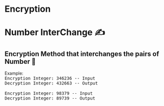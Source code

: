# Encryption

# Number InterChange ✍

<h2>Encryption Method that interchanges the pairs of Number 🧾</h2> 

Example:<br/>
<samp> Encryption Integer: 346236 -- Input</samp><br/>
<samp> Decryption Integer: 432663 -- Output</samp><br/><br/>
<samp> Encryption Integer: 98379  -- Input</samp><br/>
<samp> Decryption Integer: 89739  -- Output</samp>
